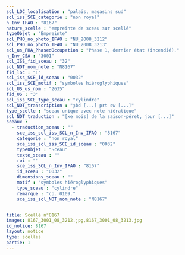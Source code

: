 ```yaml
---
scl_LOC_localisation : "palais, magasins sud"
scl_iss_SCE_categorie : "non royal"
n_Inv_IFAO : "8167"
nature_scelle : "empreinte de sceau sur scellé"
typeObjet : "Empreinte"
scl_PHO_no_photo_IFAO : "NU_2008_3212"
scl_PHO_no_photo_IFAO : "NU_2008_3213"
scl_us_PHA_PhasedOccupation : "Phase 1, dernier état (incendié)."
n_Inv_CSA : "3001"
scl_ISS_fid_sceau : "32"
scl_NOT_nom_note : "N8167"
fid_loc : "1"
scl_iss_SCE_id_sceau : "0032"
scl_iss_SCE_motif : "symboles hiéroglyphiques"
scl_US_us_nom : "2635"
fid_US : "3"
scl_iss_SCE_type_sceau : "cylindre"
scl_NOT_transcription : "ȝbd [...] prt sw [...]"
type_scelle : "sceau unique avec note hiératique"
scl_NOT_traduction : "[xe mois] de la saison-péret, jour [...]"
sceaux :
  - traduction_sceau : ""
    sce_iss_scl_iss_SCL_n_Inv_IFAO : "8167"
    categorie : "non royal"
    sce_iss_scl_iss_SCE_id_sceau : "0032"
    typeObjet : "Sceau"
    texte_sceau : ""
    roi : ""
    sce_iss_SCL_n_Inv_IFAO : "8167"
    id_sceau : "0032"
    dimensions_sceau : ""
    motif : "symboles hiéroglyphiques"
    type_sceau : "cylindre"
    remarque : "cp. 0109."
    sce_iss_scl_NOT_nom_note : "N8167"


title: Scellé n°8167
images: 8167_3001_08_3212.jpg,8167_3001_08_3213.jpg
id_notice: 8167
layout: notice
type: scelles
partie: 1
---
```

